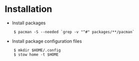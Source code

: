 # Installation
* Install packages

```shell
    $ pacman -S --needed `grep -v "^#" packages/**/pacman`
```

* Install package configuration files

```shell
    $ mkdir $HOME/.config
    $ stow home -t $HOME
```
